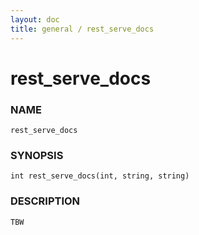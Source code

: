```yaml
---
layout: doc
title: general / rest_serve_docs
---
```

# rest_serve_docs

### NAME

    rest_serve_docs

### SYNOPSIS

    int rest_serve_docs(int, string, string)

### DESCRIPTION

    TBW


